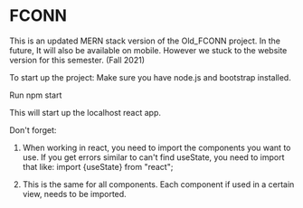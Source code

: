 # FCONN
This is an updated MERN stack version of the Old_FCONN project. In the future, It will also be available on mobile. However we stuck to the website version for this semester. (Fall 2021)

To start up the project:
Make sure you have node.js and bootstrap installed.

Run 
    npm start 

This will start up the localhost react app.

Don't forget:
1. When working in react, you need to import the components you want to use. If you get errors similar to can't find useState, you need to import that like:
    import {useState} from "react";

2. This is the same for all components. Each component if used in a certain view, needs to be imported.
